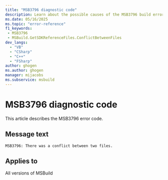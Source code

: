 ```yaml
---
title: "MSB3796 diagnostic code"
description: Learn about the possible causes of the MSB3796 build error, and get troubleshooting tips.
ms.date: 05/16/2025
ms.topic: "error-reference"
f1_keywords:
 - MSB3796
 - MSBuild.GetSDKReferenceFiles.ConflictBetweenFiles
dev_langs:
  - "VB"
  - "CSharp"
  - "C++"
  - "FSharp"
author: ghogen
ms.author: ghogen
manager: mijacobs
ms.subservice: msbuild
---
```


# MSB3796 diagnostic code

<!-- :::ErrorDefinitionDescription::: -->
<!-- :::editable-content name="introDescription"::: -->
This article describes the MSB3796 error code.
<!-- :::editable-content-end::: -->

## Message text

<!-- :::editable-content name="messageText"::: -->
`MSB3796: There was a conflict between two files.`
<!-- :::editable-content-end::: -->
<!-- MSB3796: There was a conflict between two files. {0} -->

<!-- :::editable-content name="postOutputDescription"::: -->
<!--
{StrBegin="MSB3796: "}
-->
<!-- :::editable-content-end::: -->
<!-- :::ErrorDefinitionDescription-end::: -->

## Applies to

All versions of MSBuild
